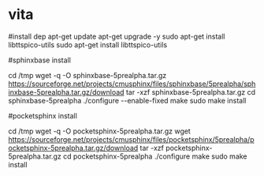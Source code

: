 # vita


#install dep
apt-get update
apt-get upgrade -y
sudo apt-get install libttspico-utils sudo apt-get install libttspico-utils


#sphinxbase install

cd /tmp
wget -q -O sphinxbase-5prealpha.tar.gz https://sourceforge.net/projects/cmusphinx/files/sphinxbase/5prealpha/sphinxbase-5prealpha.tar.gz/download
tar -xzf sphinxbase-5prealpha.tar.gz
cd sphinxbase-5prealpha
./configure --enable-fixed
make 
sudo make install


#pocketsphinx install

cd /tmp
wget -q -O pocketsphinx-5prealpha.tar.gz wget https://sourceforge.net/projects/cmusphinx/files/pocketsphinx/5prealpha/pocketsphinx-5prealpha.tar.gz/download
tar -xzf pocketsphinx-5prealpha.tar.gz
cd pocketsphinx-5prealpha
./configure
make 
sudo make install
